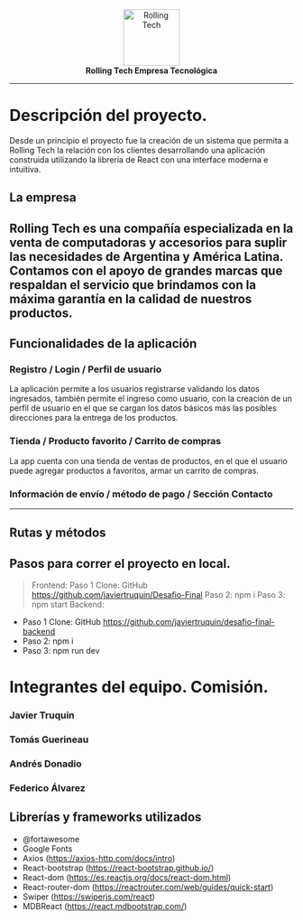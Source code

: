 <div align="center">
  <img alt="Rolling Tech" src="https://i.ibb.co/B6kQ8gS/logo.png" style="max-height:163px; width:100; height: auto; max-width:100%" />
</div>
<div align="center">
  <strong>Rolling Tech Empresa Tecnológica</strong>
</div>

---
# Descripción del proyecto.
Desde un principio el proyecto fue la creación de un sistema que permita a Rolling Tech la relación con los clientes desarrollando una aplicación construida utilizando la librería de React con una interface moderna e intuitiva. 

## La empresa
Rolling Tech es una compañía especializada en la venta de computadoras y accesorios para suplir las necesidades de Argentina y América Latina. Contamos con el apoyo de grandes marcas que respaldan el servicio que brindamos con la máxima garantía en la calidad de nuestros productos.
---
## Funcionalidades de la aplicación

### Registro / Login / Perfil de usuario
La aplicación permite a los usuarios registrarse validando los datos ingresados, también permite el ingreso como usuario, con la creación de un perfil de usuario en el que se cargan los datos básicos más las posibles direcciones para la entrega de los productos. 

### Tienda / Producto favorito / Carrito de compras
La app cuenta con una tienda de ventas de productos, en el que el usuario puede agregar productos a favoritos, armar un carrito de compras. 

###  Información de envío / método de pago / Sección Contacto
---
##  Rutas y métodos

## Pasos para correr el proyecto en local. 
> Frontend:
Paso 1 Clone: GitHub https://github.com/javiertruquin/Desafio-Final
Paso 2: npm i 
Paso 3: npm start
> Backend: 
- Paso 1 Clone: GitHub https://github.com/javiertruquin/desafio-final-backend
- Paso 2: npm i 
- Paso 3: npm run dev

# Integrantes del equipo. Comisión.
### Javier Truquin
### Tomás Guerineau
### Andrés Donadio
### Federico Álvarez

## Librerías y frameworks utilizados
-   @fortawesome
-   Google Fonts
-   Axios (https://axios-http.com/docs/intro)
-   React-bootstrap (https://react-bootstrap.github.io/)
-   React-dom (https://es.reactjs.org/docs/react-dom.html)
-   React-router-dom (https://reactrouter.com/web/guides/quick-start)
-   Swiper (https://swiperjs.com/react)
-   MDBReact (https://react.mdbootstrap.com/)
